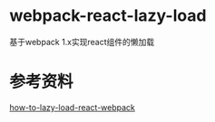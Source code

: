 # webpack-react-lazy-load
基于webpack 1.x实现react组件的懒加载

# 参考资料

[how-to-lazy-load-react-webpack](https://github.com/iammerrick/how-to-lazy-load-react-webpack)
